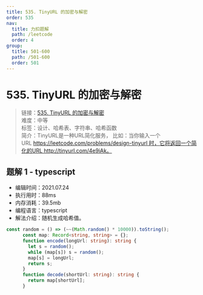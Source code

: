 ```yaml
---
title: 535. TinyURL 的加密与解密
order: 535
nav:
  title: 力扣题解
  path: /leetcode
  order: 4
group:
  title: 501-600
  path: /501-600
  order: 501
---
```


# 535. TinyURL 的加密与解密
    
> 链接：[535. TinyURL 的加密与解密](https://leetcode-cn.com/problems/encode-and-decode-tinyurl/)  
> 难度：中等  
> 标签：设计、哈希表、字符串、哈希函数  
> 简介：TinyURL是一种URL简化服务， 比如：当你输入一个URL https://leetcode.com/problems/design-tinyurl 时，它将返回一个简化的URL http://tinyurl.com/4e9iAk。
      
## 题解 1 - typescript
- 编辑时间：2021.07.24
- 执行用时：88ms
- 内存消耗：39.5mb
- 编程语言：typescript
- 解法介绍：随机生成哈希值。
```typescript
const random = () => (~~(Math.random() * 10000)).toString();
      const map: Record<string, string> = {};
      function encode(longUrl: string): string {
        let s = random();
        while (map[s]) s = random();
        map[s] = longUrl;
        return s;
      }
      function decode(shortUrl: string): string {
        return map[shortUrl];
      }
      
```

      